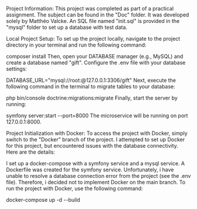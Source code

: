 Project Information:
This project was completed as part of a practical assignment. The subject can be found in the "Doc" folder. It was developed solely by Matthéo Valcke. An SQL file named "init.sql" is provided in the "mysql" folder to set up a database with test data.

Local Project Setup:
To set up the project locally, navigate to the project directory in your terminal and run the following command:

composer install
Then, open your DATABASE manager (e.g., MySQL) and create a database named "gift". Configure the .env file with your database settings:

DATABASE_URL="mysql://root:@127.0.0.1:3306/gift"
Next, execute the following command in the terminal to migrate tables to your database:

php bin/console doctrine:migrations:migrate
Finally, start the server by running:

symfony server:start --port=8000
The microservice will be running on port 127.0.0.1:8000.

Project Initialization with Docker:
To access the project with Docker, simply switch to the "Docker" branch of the project. I attempted to set up Docker for this project, but encountered issues with the database connectivity. Here are the details:

I set up a docker-compose with a symfony service and a mysql service.
A Dockerfile was created for the symfony service.
Unfortunately, i have unable to resolve a database connection error from the project (see the .env file). Therefore, i decided not to implement Docker on the main branch. To run the project with Docker, use the following command:

docker-compose up -d --build





